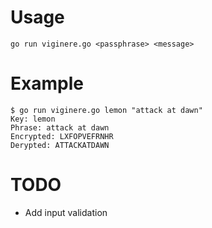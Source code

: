 # Usage

`go run viginere.go <passphrase> <message>`

# Example

```
$ go run viginere.go lemon "attack at dawn"
Key: lemon
Phrase: attack at dawn
Encrypted: LXFOPVEFRNHR
Derypted: ATTACKATDAWN
```

# TODO

* Add input validation
